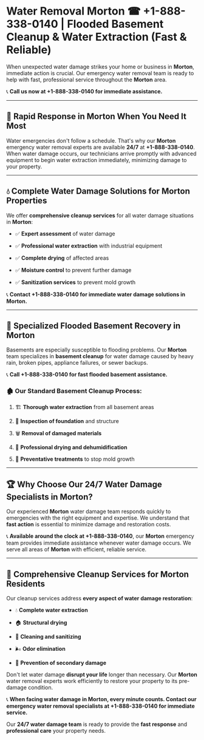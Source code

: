 # Water Removal Morton ☎ +1-888-338-0140 | Flooded Basement Cleanup & Water Extraction (Fast & Reliable)

When unexpected water damage strikes your home or business in **Morton**, immediate action is crucial. Our emergency water removal team is ready to help with fast, professional service throughout the **Morton** area. 

📞 **Call us now at +1-888-338-0140 for immediate assistance.**
---
## 🚀 Rapid Response in Morton When You Need It Most
Water emergencies don't follow a schedule. That's why our **Morton** emergency water removal experts are available **24/7** at **+1-888-338-0140**. When water damage occurs, our technicians arrive promptly with advanced equipment to begin water extraction immediately, minimizing damage to your property.
---
## 💧 Complete Water Damage Solutions for Morton Properties
We offer **comprehensive cleanup services** for all water damage situations in **Morton**:
- ✅ **Expert assessment** of water damage  
- ✅ **Professional water extraction** with industrial equipment  
- ✅ **Complete drying** of affected areas  
- ✅ **Moisture control** to prevent further damage  
- ✅ **Sanitization services** to prevent mold growth  
📞 **Contact +1-888-338-0140 for immediate water damage solutions in Morton.**
---
## 🌊 Specialized Flooded Basement Recovery in Morton
Basements are especially susceptible to flooding problems. Our **Morton** team specializes in **basement cleanup** for water damage caused by heavy rain, broken pipes, appliance failures, or sewer backups. 
📞 **Call +1-888-338-0140 for fast flooded basement assistance.**
### 🏚️ Our Standard Basement Cleanup Process:
1. 🏗️ **Thorough water extraction** from all basement areas  
2. 🔎 **Inspection of foundation** and structure  
3. 🗑️ **Removal of damaged materials**  
4. 💨 **Professional drying and dehumidification**  
5. 🚫 **Preventative treatments** to stop mold growth  
---
## 🏆 Why Choose Our 24/7 Water Damage Specialists in Morton?
Our experienced **Morton** water damage team responds quickly to emergencies with the right equipment and expertise. We understand that **fast action** is essential to minimize damage and restoration costs.
📞 **Available around the clock at +1-888-338-0140**, our **Morton** emergency team provides immediate assistance whenever water damage occurs. We serve all areas of **Morton** with efficient, reliable service.
---
## 🧹 Comprehensive Cleanup Services for Morton Residents
Our cleanup services address **every aspect of water damage restoration**:
- 💧 **Complete water extraction**  
- 🏠 **Structural drying**  
- 🧼 **Cleaning and sanitizing**  
- 🌬️ **Odor elimination**  
- 🚫 **Prevention of secondary damage**  
Don't let water damage **disrupt your life** longer than necessary. Our **Morton** water removal experts work efficiently to restore your property to its pre-damage condition.
📞 **When facing water damage in Morton, every minute counts. Contact our emergency water removal specialists at +1-888-338-0140 for immediate service.**
Our **24/7 water damage team** is ready to provide the **fast response** and **professional care** your property needs.

